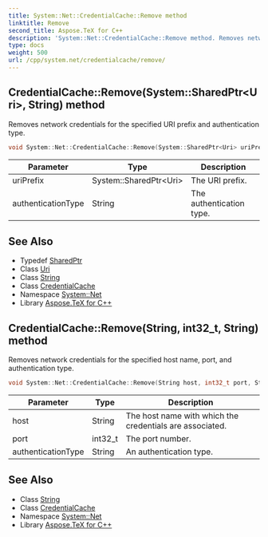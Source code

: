 ```yaml
---
title: System::Net::CredentialCache::Remove method
linktitle: Remove
second_title: Aspose.TeX for C++
description: 'System::Net::CredentialCache::Remove method. Removes network credentials for the specified URI prefix and authentication type in C++.'
type: docs
weight: 500
url: /cpp/system.net/credentialcache/remove/
---
```

## CredentialCache::Remove(System::SharedPtr\<Uri\>, String) method


Removes network credentials for the specified URI prefix and authentication type.

```cpp
void System::Net::CredentialCache::Remove(System::SharedPtr<Uri> uriPrefix, String authenticationType)
```


| Parameter | Type | Description |
| --- | --- | --- |
| uriPrefix | System::SharedPtr\<Uri\> | The URI prefix. |
| authenticationType | String | The authentication type. |

## See Also

* Typedef [SharedPtr](../../../system/sharedptr/)
* Class [Uri](../../../system/uri/)
* Class [String](../../../system/string/)
* Class [CredentialCache](../)
* Namespace [System::Net](../../)
* Library [Aspose.TeX for C++](../../../)
## CredentialCache::Remove(String, int32_t, String) method


Removes network credentials for the specified host name, port, and authentication type.

```cpp
void System::Net::CredentialCache::Remove(String host, int32_t port, String authenticationType)
```


| Parameter | Type | Description |
| --- | --- | --- |
| host | String | The host name with which the credentials are associated. |
| port | int32_t | The port number. |
| authenticationType | String | An authentication type. |

## See Also

* Class [String](../../../system/string/)
* Class [CredentialCache](../)
* Namespace [System::Net](../../)
* Library [Aspose.TeX for C++](../../../)
